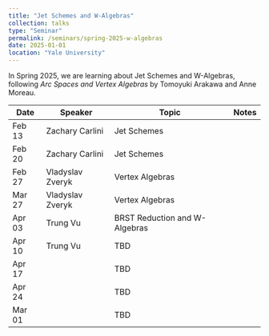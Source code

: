 ```yaml
---
title: "Jet Schemes and W-Algebras"
collection: talks
type: "Seminar"
permalink: /seminars/spring-2025-w-algebras
date: 2025-01-01
location: "Yale University"
---
```


In Spring 2025, we are learning about Jet Schemes and W-Algebras, following *Arc Spaces and Vertex Algebras* by Tomoyuki Arakawa and Anne Moreau.


| Date   | Speaker                                                  | Topic                                                                                                   | Notes                                                                                   | 
|--------|----------------------------------------------------------|---------------------------------------------------------------------------------------------------------|-----------------------------------------------------------------------------------------|
| Feb 13 | Zachary Carlini                                          | Jet Schemes                                                                                             |                                                                                         |
| Feb 20 | Zachary Carlini                                          | Jet Schemes                                                                                             |                                                                                         |
| Feb 27 | Vladyslav Zveryk                                         | Vertex Algebras                                                                                         |                                                                                         |
| Mar 27 | Vladyslav Zveryk                                         | Vertex Algebras                                                                                         |                                                                                         |
| Apr 03 | Trung Vu                                                 | BRST Reduction and W-Algebras                                                                           |                                                                                         |
| Apr 10 | Trung Vu                                                 | TBD                                                                                                     |                                                                                         |
| Apr 17 |                                                          | TBD                                                                                                     |                                                                                         |
| Apr 24 |                                                          | TBD                                                                                                     |                                                                                         |
| Mar 01 |                                                          | TBD                                                                                                     |                                                                                         |
